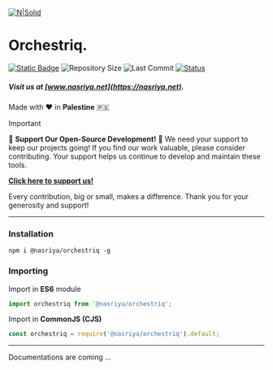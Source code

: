 [![N|Solid](https://static.wixstatic.com/media/72ffe6_da8d2142d49c42b29c96ba80c8a91a6c~mv2.png)](https://nasriya.net)

# Orchestriq.
[![Static Badge](https://img.shields.io/badge/license-Free_(Restricted)-blue)](https://github.com/nasriyasoftware/Orchestriq?tab=License-1-ov-file) ![Repository Size](https://img.shields.io/github/repo-size/nasriyasoftware/Orchestriq.svg) ![Last Commit](https://img.shields.io/github/last-commit/nasriyasoftware/Orchestriq.svg) [![Status](https://img.shields.io/badge/Status-Stable-green.svg)](link-to-your-status-page)

##### Visit us at [www.nasriya.net](https://nasriya.net).

Made with ❤️ in **Palestine** 🇵🇸

> [!IMPORTANT]
> 
> 🌟 **Support Our Open-Source Development!** 🌟
> We need your support to keep our projects going! If you find our work valuable, please consider contributing. Your support helps us continue to develop and maintain these tools.
> 
> **[Click here to support us!](https://fund.nasriya.net/)**
> 
> Every contribution, big or small, makes a difference. Thank you for your generosity and support!
___
### Installation
```shell
npm i @nasriya/orchestriq -g
```

### Importing
Import in **ES6** module
```ts
import orchestriq from '@nasriya/orchestriq';
```

Import in **CommonJS (CJS)**
```js
const orchestriq = require('@nasriya/orchestriq').default;
```
___
Documentations are coming ...